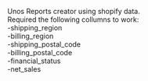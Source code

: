 Unos Reports creator using shopify data.  
Required the following collumns to work:  
-shipping_region  
-billing_region  
-shipping_postal_code  
-billing_postal_code  
-financial_status  
-net_sales  
